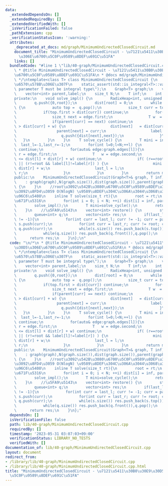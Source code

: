 ```yaml
---
data:
  _extendedDependsOn: []
  _extendedRequiredBy: []
  _extendedVerifiedWith: []
  _isVerificationFailed: false
  _pathExtension: cpp
  _verificationStatusIcon: ':warning:'
  attributes:
    _deprecated_at_docs: md/graph/MinimumUndirectedClosedCircuit.md
    document_title: "MinimumUndirectedClosedCircuit - \u7121\u5411\u30B0\u30E9\u30D5\
      \u306E\u6700\u5C0F\u9589\u8DEF\u691C\u51FA"
    links: []
  bundledCode: "#line 1 \"lib/40-graph/MinimumUndirectedClosedCircuit.cpp\"\n\n/*\n\
    \ * @title MinimumUndirectedClosedCircuit - \u7121\u5411\u30B0\u30E9\u30D5\u306E\
    \u6700\u5C0F\u9589\u8DEF\u691C\u51FA\n * @docs md/graph/MinimumUndirectedClosedCircuit.md\n\
    \ */\ntemplate<class T> class MinimumUndirectedClosedCircuit {\n    //T\u306F\u6574\
    \u6570\u578B\u306E\u307F\n    static_assert(std::is_integral<T>::value, \"template\
    \ parameter T must be integral type\");\n    Graph<T> graph;\n    vector<T> dist;\n\
    \    vector<int> parent,label;\n    size_t N;\n    T inf;\n    int last_l,last_r,root;\n\
    private:\n    void solve_impl() {\n        RadixHeap<int, unsigned int> q(0);\n\
    \        q.push({0,root});\n        dist[root] = 0;\n        while (q.size())\
    \ {\n            auto top =  q.pop();\n            size_t curr = top.second;\n\
    \            if(top.first > dist[curr]) continue;\n            for(auto& edge:graph.edges[curr]){\n\
    \                size_t next = edge.first;\n                T w  = edge.second;\n\
    \                if(parent[curr] == next) continue;\n                if(dist[next]\
    \ > dist[curr] + w) {\n                    dist[next]   = dist[curr] + w;\n  \
    \                  parent[next] = curr;\n                    label[next]  = (curr==root?next:label[curr]);\n\
    \                    q.push({dist[next],next});\n                }\n         \
    \   }\n        }\n    }\n    T solve_cycle() {\n        T mini = inf;\n      \
    \  last_l=-1,last_r=-1;\n        for(int l=0;l<N;++l) {\n            if(l==root)\
    \ continue;\n            for(auto& edge:graph.edges[l]){\n                int\
    \ r = edge.first;\n                T   w = edge.second;\n                if(mini\
    \ <= dist[l] + dist[r] + w) continue;\n                if( (r==root && l!=label[l])\
    \ || (r!=root && label[l]!=label[r]) ) {\n                    mini = dist[l] +\
    \ dist[r] + w;\n                    last_l = l;\n                    last_r =\
    \ r;\n                }\n            }\n        }\n        return mini;\n    }\n\
    public:\n    MinimumUndirectedClosedCircuit(Graph<T>& graph, T inf)\n        \
    \    : graph(graph),N(graph.size()),dist(graph.size()),parent(graph.size()),label(graph.size()),inf(inf)\
    \ {\n    }\n    //root\u3092\u542B\u3080\u6700\u5C0F\u9589\u8DEF\u306E\u96C6\u5408\
    \u3092\u8FD4\u3059 O(NlogN) \u9589\u8DEF\u304C\u306A\u3044\u3068\u304D\u306F\u7A7A\
    \u96C6\u5408\n    inline T solve(size_t rt){\n        root = rt;\n        //\u521D\
    \u671F\u5316\n        for(int i = 0; i < N; ++i) dist[i] = inf, parent[i] = -1;\n\
    \        solve_impl();\n        T mini=solve_cycle();\n        return mini;\n\
    \    }\n    //\u5FA9\u5143\n    vector<int> restore() {\n        stack<int> s;\n\
    \        queue<int> q;\n        vector<int> res;\n        if(last_l != -1 && last_r\
    \ != -1){\n            for(int curr = last_l; curr != -1; curr = parent[curr])\
    \ s.push(curr);\n            for(int curr = last_r; curr != root; curr = parent[curr])\
    \ q.push(curr);\n            while(s.size()) res.push_back(s.top())  ,s.pop();\n\
    \            while(q.size()) res.push_back(q.front()),q.pop();\n        }\n  \
    \      return res;\n    }\n};\n"
  code: "\n/*\n * @title MinimumUndirectedClosedCircuit - \u7121\u5411\u30B0\u30E9\
    \u30D5\u306E\u6700\u5C0F\u9589\u8DEF\u691C\u51FA\n * @docs md/graph/MinimumUndirectedClosedCircuit.md\n\
    \ */\ntemplate<class T> class MinimumUndirectedClosedCircuit {\n    //T\u306F\u6574\
    \u6570\u578B\u306E\u307F\n    static_assert(std::is_integral<T>::value, \"template\
    \ parameter T must be integral type\");\n    Graph<T> graph;\n    vector<T> dist;\n\
    \    vector<int> parent,label;\n    size_t N;\n    T inf;\n    int last_l,last_r,root;\n\
    private:\n    void solve_impl() {\n        RadixHeap<int, unsigned int> q(0);\n\
    \        q.push({0,root});\n        dist[root] = 0;\n        while (q.size())\
    \ {\n            auto top =  q.pop();\n            size_t curr = top.second;\n\
    \            if(top.first > dist[curr]) continue;\n            for(auto& edge:graph.edges[curr]){\n\
    \                size_t next = edge.first;\n                T w  = edge.second;\n\
    \                if(parent[curr] == next) continue;\n                if(dist[next]\
    \ > dist[curr] + w) {\n                    dist[next]   = dist[curr] + w;\n  \
    \                  parent[next] = curr;\n                    label[next]  = (curr==root?next:label[curr]);\n\
    \                    q.push({dist[next],next});\n                }\n         \
    \   }\n        }\n    }\n    T solve_cycle() {\n        T mini = inf;\n      \
    \  last_l=-1,last_r=-1;\n        for(int l=0;l<N;++l) {\n            if(l==root)\
    \ continue;\n            for(auto& edge:graph.edges[l]){\n                int\
    \ r = edge.first;\n                T   w = edge.second;\n                if(mini\
    \ <= dist[l] + dist[r] + w) continue;\n                if( (r==root && l!=label[l])\
    \ || (r!=root && label[l]!=label[r]) ) {\n                    mini = dist[l] +\
    \ dist[r] + w;\n                    last_l = l;\n                    last_r =\
    \ r;\n                }\n            }\n        }\n        return mini;\n    }\n\
    public:\n    MinimumUndirectedClosedCircuit(Graph<T>& graph, T inf)\n        \
    \    : graph(graph),N(graph.size()),dist(graph.size()),parent(graph.size()),label(graph.size()),inf(inf)\
    \ {\n    }\n    //root\u3092\u542B\u3080\u6700\u5C0F\u9589\u8DEF\u306E\u96C6\u5408\
    \u3092\u8FD4\u3059 O(NlogN) \u9589\u8DEF\u304C\u306A\u3044\u3068\u304D\u306F\u7A7A\
    \u96C6\u5408\n    inline T solve(size_t rt){\n        root = rt;\n        //\u521D\
    \u671F\u5316\n        for(int i = 0; i < N; ++i) dist[i] = inf, parent[i] = -1;\n\
    \        solve_impl();\n        T mini=solve_cycle();\n        return mini;\n\
    \    }\n    //\u5FA9\u5143\n    vector<int> restore() {\n        stack<int> s;\n\
    \        queue<int> q;\n        vector<int> res;\n        if(last_l != -1 && last_r\
    \ != -1){\n            for(int curr = last_l; curr != -1; curr = parent[curr])\
    \ s.push(curr);\n            for(int curr = last_r; curr != root; curr = parent[curr])\
    \ q.push(curr);\n            while(s.size()) res.push_back(s.top())  ,s.pop();\n\
    \            while(q.size()) res.push_back(q.front()),q.pop();\n        }\n  \
    \      return res;\n    }\n};"
  dependsOn: []
  isVerificationFile: false
  path: lib/40-graph/MinimumUndirectedClosedCircuit.cpp
  requiredBy: []
  timestamp: '2023-05-31 03:07:03+09:00'
  verificationStatus: LIBRARY_NO_TESTS
  verifiedWith: []
documentation_of: lib/40-graph/MinimumUndirectedClosedCircuit.cpp
layout: document
redirect_from:
- /library/lib/40-graph/MinimumUndirectedClosedCircuit.cpp
- /library/lib/40-graph/MinimumUndirectedClosedCircuit.cpp.html
title: "MinimumUndirectedClosedCircuit - \u7121\u5411\u30B0\u30E9\u30D5\u306E\u6700\
  \u5C0F\u9589\u8DEF\u691C\u51FA"
---
```

